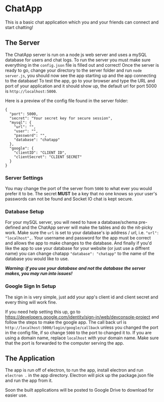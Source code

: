 # ChatApp
This is a basic chat application which you and your friends can connect and start chatting!

## The Server

The ChatApp server is run on a node js web server and uses a mySQL database for users and chat logs. To run the server you must make sure everything in the `config.json` file is filled out and correct! Once the server is ready to go, change your directory to the server folder and run `node server.js`, you should now see the app starting up and the app connecting to the database! To test the app, go to your browser and type the URL and port of your application and it should show up, the default url for port 5000 is `http://localhost:5000`. 

Here is a preview of the config file found in the server folder:

    {
      "port": 5000,
      "secret": "Your secret key for secure session",
      "mysql": {
        "url": "",
        "user": "",
        "password": "",
        "database": "chatapp"
      },
      "google": {
        "clientID": "CLIENT ID",
        "clientSecret": "CLIENT SECRET"
      }
    }

### Server Settings

You may change the port of the server from `5000` to what ever you would prefer it to be. The secret **MUST** be a key that no one knows so your user's passwords can not be found and Socket IO chat is kept secure.

### Database Setup

For your mySQL server, you will need to have a database/schema pre-defined and the ChatApp server will make the tables and do the nit-picky work. Make sure the `url` is set to your database's ip address / url, i.e. `"url": "localhost",`. Your username and password for the app must be correct and allows the app to make changes to the database. And finally if you'd like the app to use your database for your website (or just use a diffrent name) you can change chatapp `"database": "chatapp"` to the name of the database you would like to use.

***Warning: if you use your database and not the database the server makes, you may run into issues!***

### Google Sign In Setup

The sign in is very simple, just add your app's client id and client secret and every thing will work fine.

If you need help setting this up, go to https://developers.google.com/identity/sign-in/web/devconsole-project and follow the steps to make the google app. The call back url is `http://localhost:5000/login/google/callback` unless you changed the port in the config file, if so change `5000` to the port to changed it to. If you are using a domain name, replace `localhost` with your domain name. Make sure that the port is forwarded to the computer serving the app.

## The Application

The app is run off of electron, to run the app, install electron and run `electron .` in the app directory. Electron will pick up the package.json file and run the app from it. 

Soon the built applications will be posted to Google Drive to download for easier use.

